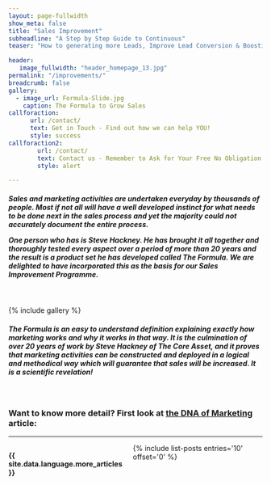 ```yaml
---
layout: page-fullwidth
show_meta: false
title: "Sales Improvement"
subheadline: "A Step by Step Guide to Continuous"
teaser: "How to generating more Leads, Improve Lead Conversion & Boosting Sales."

header:
   image_fullwidth: "header_homepage_13.jpg"
permalink: "/improvements/"
breadcrumb: false
gallery:
  - image_url: Formula-Slide.jpg
    caption: The Formula to Grow Sales
callforaction:
      url: /contact/
      text: Get in Touch - Find out how we can help YOU!
      style: success
callforaction2:
        url: /contact/
        text: Contact us - Remember to Ask for Your Free No Obligation Survey!
        style: alert

---
```

<h5>Sales and marketing activities are undertaken everyday by thousands of people.  Most if not all will have a well developed instinct for what needs to be done next in the sales process and yet the majority could not accurately document the entire process.

  One person who has is Steve Hackney.  He has brought it all together and thoroughly tested every aspect over a period of more than 20 years and the result is a product set he has developed called The Formula.  We are delighted to have incorporated this as the basis for our Sales Improvement Programme.</h5>
<br>


 {% include gallery %}


<h5>The Formula is an easy to understand definition explaining exactly how marketing works and why it works in that way.  It is the culmination of over 20 years of work by Steve Hackney of The Core Asset, and it proves that marketing activities can be constructed and deployed in a logical and methodical way which will guarantee that sales will be increased.  It is a scientific revelation!</h5><br>

<h3>Want to know more detail? First look at <a href='/formula/'>the DNA of Marketing </a> article:</h3>


<hr>
 <!-- Display list of blog posts - marketing components -->
<div class="medium-6 columns">
        <p><strong>{{ site.data.language.more_articles }}</strong></p>
        {% include list-posts entries='10' offset='0' %}
</div><!-- /.medium-7.columns -->
